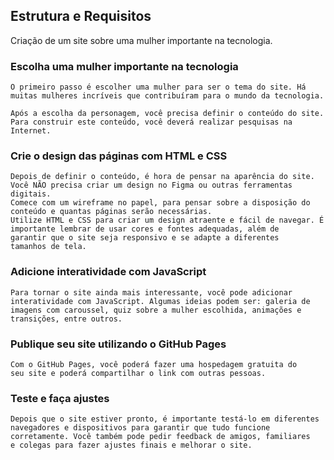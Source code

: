  <h2>Estrutura e Requisitos</h2>

 Criação de  um site sobre uma mulher importante na tecnologia.


 <h3>Escolha uma mulher importante na tecnologia</h3>

    O primeiro passo é escolher uma mulher para ser o tema do site. Há
    muitas mulheres incríveis que contribuíram para o mundo da tecnologia.
    
    Após a escolha da personagem, você precisa definir o conteúdo do site.
    Para construir este conteúdo, você deverá realizar pesquisas na Internet.

 <h3>Crie o design das páginas com HTML e CSS</h3>

    Depois de definir o conteúdo, é hora de pensar na aparência do site.
    Você NÃO precisa criar um design no Figma ou outras ferramentas
    digitais.
    Comece com um wireframe no papel, para pensar sobre a disposição do
    conteúdo e quantas páginas serão necessárias.
    Utilize HTML e CSS para criar um design atraente e fácil de navegar. É
    importante lembrar de usar cores e fontes adequadas, além de
    garantir que o site seja responsivo e se adapte a diferentes
    tamanhos de tela.



 <h3>Adicione interatividade com JavaScript</h3>

    Para tornar o site ainda mais interessante, você pode adicionar
    interatividade com JavaScript. Algumas ideias podem ser: galeria de
    imagens com caroussel, quiz sobre a mulher escolhida, animações e
    transições, entre outros.


 <h3>Publique seu site utilizando o GitHub Pages</h3>

    Com o GitHub Pages, você poderá fazer uma hospedagem gratuita do
    seu site e poderá compartilhar o link com outras pessoas.

 <h3>Teste e faça ajustes</h3>

    Depois que o site estiver pronto, é importante testá-lo em diferentes
    navegadores e dispositivos para garantir que tudo funcione
    corretamente. Você também pode pedir feedback de amigos, familiares
    e colegas para fazer ajustes finais e melhorar o site.